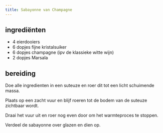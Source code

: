 ```yaml
---
title: Sabayonne van Champagne
---
```


## ingrediënten
* 4 eierdooiers
* 6 dopjes fijne kristalsuiker
* 6 dopjes champagne (ipv de klassieke witte wijn)
* 2 dopjes Marsala

##  bereiding 
Doe alle ingredienten in een suteuze en roer dit tot een licht schuimende massa.

Plaats op een zacht vuur en blijf roeren tot de bodem van de suteuze zichtbaar wordt.

Draai het vuur uit en roer nog even door om het warmteproces te stoppen.

Verdeel de sabayonne over glazen en dien op.


